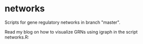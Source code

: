 # networks
Scripts for gene regulatory networks in branch "master".

Read my blog on how to visualize GRNs using igraph in the script networks.R: <link>
